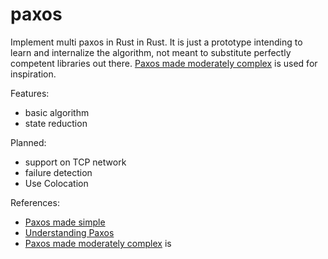 # paxos

Implement multi paxos in Rust in Rust. It is just a prototype intending to learn and internalize the algorithm, not meant to substitute perfectly competent libraries out there.
[Paxos made moderately complex](https://www.cs.cornell.edu/home/rvr/Paxos/paxos.pdf) is used for inspiration.

Features:
* basic algorithm
* state reduction

Planned: 
* support on TCP network
* failure detection
* Use Colocation

References:
* [Paxos made simple](https://github.com/papers-we-love/papers-we-love/blob/main/distributed_systems/paxos-made-simple.pdf)
* [Understanding Paxos](https://understandingpaxos.wordpress.com/)
* [Paxos made moderately complex](https://www.cs.cornell.edu/home/rvr/Paxos/paxos.pdf) is 
